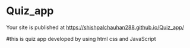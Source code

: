 # Quiz_app
 Your site is published at https://shishpalchauhan288.github.io/Quiz_app/

#this is quiz app developed by using html css and JavaScript 
